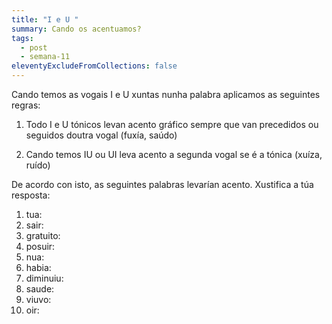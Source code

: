 ```yaml
---
title: "I e U "
summary: Cando os acentuamos?
tags:
  - post
  - semana-11
eleventyExcludeFromCollections: false
---
```

Cando temos as vogais I e U xuntas nunha palabra aplicamos as seguintes regras:

1. Todo I e U tónicos levan acento gráfico sempre que van
precedidos ou seguidos doutra vogal (fuxía, saúdo)

2. Cando temos IU ou UI leva acento a segunda vogal se é a
tónica (xuíza, ruído)

De acordo con isto, as seguintes palabras levarían acento. Xustifica a túa resposta:

1. tua:
2. sair:
3. gratuito:
4. posuir:
5. nua:
6. habia:
7. diminuiu:
8. saude:
9. viuvo:
10. oir:



